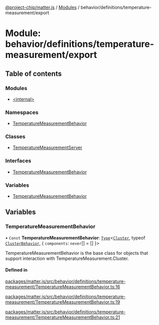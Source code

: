 [@project-chip/matter.js](../README.md) / [Modules](../modules.md) / behavior/definitions/temperature-measurement/export

# Module: behavior/definitions/temperature-measurement/export

## Table of contents

### Modules

- [\<internal\>](behavior_definitions_temperature_measurement_export._internal_.md)

### Namespaces

- [TemperatureMeasurementBehavior](behavior_definitions_temperature_measurement_export.TemperatureMeasurementBehavior.md)

### Classes

- [TemperatureMeasurementServer](../classes/behavior_definitions_temperature_measurement_export.TemperatureMeasurementServer.md)

### Interfaces

- [TemperatureMeasurementBehavior](../interfaces/behavior_definitions_temperature_measurement_export.TemperatureMeasurementBehavior-1.md)

### Variables

- [TemperatureMeasurementBehavior](behavior_definitions_temperature_measurement_export.md#temperaturemeasurementbehavior)

## Variables

### TemperatureMeasurementBehavior

• `Const` **TemperatureMeasurementBehavior**: [`Type`](../interfaces/behavior_cluster_export.ClusterBehavior.Type.md)\<[`Cluster`](../interfaces/cluster_export.TemperatureMeasurement.Cluster.md), typeof [`ClusterBehavior`](behavior_cluster_export.ClusterBehavior.md), \{ `components`: `never`[] = [] }\>

TemperatureMeasurementBehavior is the base class for objects that support interaction with TemperatureMeasurement.Cluster.

#### Defined in

[packages/matter.js/src/behavior/definitions/temperature-measurement/TemperatureMeasurementBehavior.ts:16](https://github.com/project-chip/matter.js/blob/c0d55745d5279e16fdfaa7d2c564daa31e19c627/packages/matter.js/src/behavior/definitions/temperature-measurement/TemperatureMeasurementBehavior.ts#L16)

[packages/matter.js/src/behavior/definitions/temperature-measurement/TemperatureMeasurementBehavior.ts:19](https://github.com/project-chip/matter.js/blob/c0d55745d5279e16fdfaa7d2c564daa31e19c627/packages/matter.js/src/behavior/definitions/temperature-measurement/TemperatureMeasurementBehavior.ts#L19)

[packages/matter.js/src/behavior/definitions/temperature-measurement/TemperatureMeasurementBehavior.ts:21](https://github.com/project-chip/matter.js/blob/c0d55745d5279e16fdfaa7d2c564daa31e19c627/packages/matter.js/src/behavior/definitions/temperature-measurement/TemperatureMeasurementBehavior.ts#L21)
